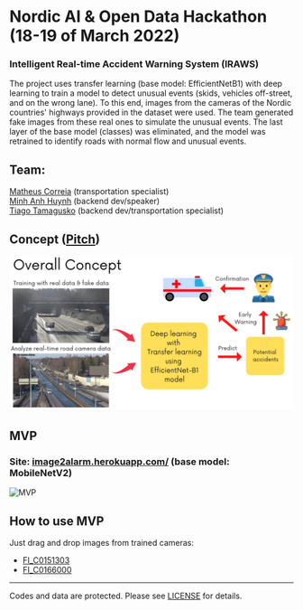 # Nordic AI & Open Data Hackathon (18-19 of March 2022)

### Intelligent Real-time Accident Warning System (IRAWS)

The project uses transfer learning (base model: EfficientNetB1) with deep learning to train a model to detect unusual events (skids, vehicles off-street, and on the wrong lane). To this end, images from the cameras of the Nordic countries' highways provided in the dataset were used. The team generated fake images from these real ones to simulate the unusual events. The last layer of the base model (classes) was eliminated, and the model was retrained to identify roads with normal flow and unusual events.

## Team:

[Matheus Correia](https://github.com/matheusgomesms) (transportation specialist)  
[Minh Anh Huynh](https://github.com/MarcX23) (backend dev/speaker)  
[Tiago Tamagusko](https://github.com/tamagusko) (backend dev/transportation specialist)  

## Concept ([Pitch](https://www.youtube.com/watch?v=thCYkNci55o))

![Concept](https://github.com/tamagusko/nordicopendata/raw/main/img/concept.png)

## MVP
### Site: [image2alarm.herokuapp.com/](https://image2alarm.herokuapp.com/) (base model: MobileNetV2)  

![MVP](https://github.com/tamagusko/nordicopendata/raw/main/img/preview.gif)  

## How to use MVP

Just drag and drop images from trained cameras: 

- [FI_C0151303](https://github.com/tamagusko/nordicopendata/tree/main/data/FI_C0151303)
- [FI_C0166000](https://github.com/tamagusko/nordicopendata/tree/main/data/FI_C0166000)

---

Codes and data are protected. Please see [LICENSE](LICENSE) for details.
